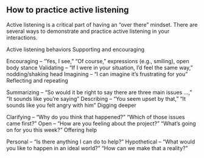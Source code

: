 ## How to practice active listening

Active listening is a critical part of having an “over there” mindset. There are several ways to demonstrate and practice active listening in your interactions.

Active listening behaviors
Supporting and encouraging

Encouraging – “Yes, I see,” “Of course,” expressions (e.g., smiling), open body stance
Validating – “If I were in your situation, I’d feel the same way,” nodding/shaking head
Imagining – “I can imagine it’s frustrating for you”
Reflecting and repeating

Summarizing – “So would it be right to say there are three main issues …,” “It sounds like you’re saying”
Describing – “You seem upset by that,” “It sounds like you felt angry with him”
Digging deeper

Clarifying – “Why do you think that happened?” “Which of those issues came first?”
Open – “How are you feeling about the project?” “What’s going on for you this week?”
Offering help

Personal – “Is there anything I can do to help?”
Hypothetical – “What would you like to happen in an ideal world?” “How can we make that a reality?”
